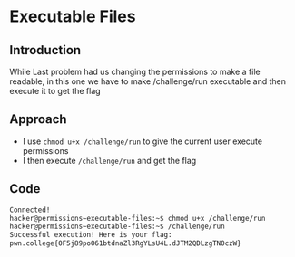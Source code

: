 # Executable Files
## Introduction
While Last problem had us changing the permissions to make a file readable, in this one we have to make /challenge/run executable and then execute it to get the flag
## Approach
- I use `chmod u+x /challenge/run` to give the current user execute permissions
- I then execute `/challenge/run` and get the flag
## Code
```bash
Connected!
hacker@permissions~executable-files:~$ chmod u+x /challenge/run
hacker@permissions~executable-files:~$ /challenge/run
Successful execution! Here is your flag:
pwn.college{0F5j89poO61btdnaZl3RgYLsU4L.dJTM2QDLzgTN0czW}
```
